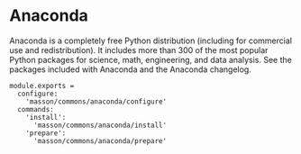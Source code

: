 
# Anaconda

Anaconda is a completely free Python distribution (including for commercial use
and redistribution). It includes more than 300 of the most popular Python packages
for science, math, engineering, and data analysis. See the packages included with
Anaconda and the Anaconda changelog.

    module.exports =
      configure:
        'masson/commons/anaconda/configure'
      commands:
        'install':
          'masson/commons/anaconda/install'
        'prepare':
          'masson/commons/anaconda/prepare'
